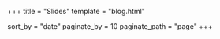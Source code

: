 +++
title = "Slides"
template = "blog.html"

sort_by = "date"
paginate_by = 10
paginate_path = "page"
+++
